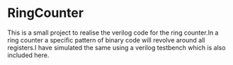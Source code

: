 # RingCounter
This is a small project to realise the verilog code for the ring counter.In a ring counter a specific pattern of binary code will revolve around all registers.I have simulated the same using a verilog testbench which is also included here. 
